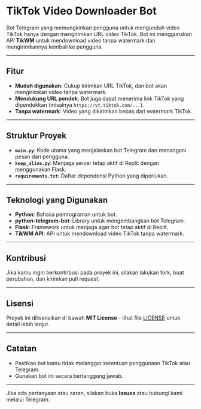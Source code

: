 # TikTok Video Downloader Bot

Bot Telegram yang memungkinkan pengguna untuk mengunduh video TikTok hanya dengan mengirimkan URL video TikTok. Bot ini menggunakan API **TikWM** untuk mendownload video tanpa watermark dan mengirimkannya kembali ke pengguna.

---

## Fitur
- **Mudah digunakan**: Cukup kirimkan URL TikTok, dan bot akan mengirimkan video tanpa watermark.
- **Mendukung URL pendek**: Bot juga dapat menerima link TikTok yang dipendekkan (misalnya `https://vt.tiktok.com/...`).
- **Tanpa watermark**: Video yang dikirimkan bebas dari watermark TikTok.

---

## Struktur Proyek
- **`main.py`**: Kode utama yang menjalankan bot Telegram dan menangani pesan dari pengguna.
- **`keep_alive.py`**: Menjaga server tetap aktif di Replit dengan menggunakan Flask.
- **`requirements.txt`**: Daftar dependensi Python yang diperlukan.

---

## Teknologi yang Digunakan
- **Python**: Bahasa pemrograman untuk bot.
- **python-telegram-bot**: Library untuk mengembangkan bot Telegram.
- **Flask**: Framework untuk menjaga agar bot tetap aktif di Replit.
- **TikWM API**: API untuk mendownload video TikTok tanpa watermark.

---

## Kontribusi

Jika kamu ingin berkontribusi pada proyek ini, silakan lakukan fork, buat perubahan, dan kirimkan pull request.

---

## Lisensi
Proyek ini dilisensikan di bawah **MIT License** - lihat file [LICENSE](LICENSE) untuk detail lebih lanjut.

---

## Catatan

- Pastikan bot kamu tidak melanggar ketentuan penggunaan TikTok atau Telegram.
- Gunakan bot ini secara bertanggung jawab.

---

Jika ada pertanyaan atau saran, silakan buka **Issues** atau hubungi kami melalui Telegram.
